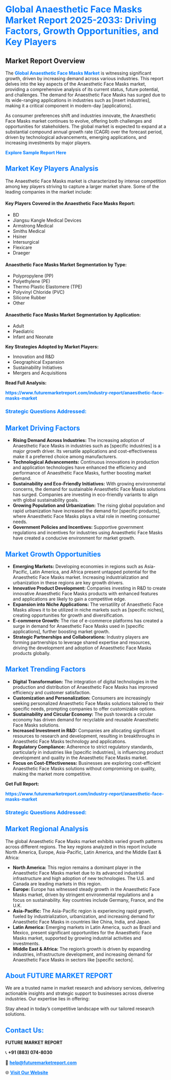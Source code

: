 <h1 style="color: #007BFF;">Global Anaesthetic Face Masks Market Report 2025-2033: Driving Factors, Growth Opportunities, and Key Players</h1>

<section id="overview">
<h2>Market Report Overview</h2>
<p>The <a href="https://www.futuremarketreport.com/industry-report/anaesthetic-face-masks-market" style="color: #007BFF; text-decoration: none;"><strong>Global Anaesthetic Face Masks Market</strong></a> is witnessing significant growth, driven by increasing demand across various industries. This report delves into the key aspects of the Anaesthetic Face Masks market, providing a comprehensive analysis of its current status, future potential, and challenges. The demand for Anaesthetic Face Masks has surged due to its wide-ranging applications in industries such as [insert industries], making it a critical component in modern-day [applications].</p>
<p>As consumer preferences shift and industries innovate, the Anaesthetic Face Masks market continues to evolve, offering both challenges and opportunities for stakeholders. The global market is expected to expand at a substantial compound annual growth rate (CAGR) over the forecast period, driven by technological advancements, emerging applications, and increasing investments by major players.</p>
</section>

<section id="overview">
<p><a href="https://www.futuremarketreport.com/request-sample/reportId=78078" style="color: #007BFF; text-decoration: none;"><strong>Explore Sample Report Here</strong></a></p>
</section>

<section id="key-players">
<h2 style="color: #007BFF;">Market Key Players Analysis</h2>
<p>The Anaesthetic Face Masks market is characterized by intense competition among key players striving to capture a larger market share. Some of the leading companies in the market include:</p>
<h4>Key Players Covered in the Anaesthetic Face Masks Report:</h4>
<ul><li>BD</li><li>Jiangsu Kangle Medical Devices</li><li>Armstrong Medical</li><li>Smiths Medical</li><li>Hsiner</li><li>Intersurgical</li><li>Flexicare</li><li>Draeger</li></ul>
<h4>Anaesthetic Face Masks Market Segmentation by Type:</h4>
<ul><li>Polypropylene (PP)</li><li>Polyethylene (PE)</li><li>Thermo Plastic Elastomere (TPE)</li><li>Polyvinyl Chloride (PVC)</li><li>Silicone Rubber</li><li>Other</li></ul>

<h4>Anaesthetic Face Masks Market Segmentation by Application:</h4>
<ul><li>Adult</li><li>Paediatric</li><li>Infant and Neonate</li></ul>
<p><strong>Key Strategies Adopted by Market Players:</strong></p>
<ul>
<li>Innovation and R&D</li>
<li>Geographical Expansion</li>
<li>Sustainability Initiatives</li>
<li>Mergers and Acquisitions</li>
</ul>
</section>

<section>
<p><strong>Read Full Analysis: </strong></p><a href="https://www.futuremarketreport.com/industry-report/anaesthetic-face-masks-market" style="color: #007BFF; text-decoration: none;"><strong>https://www.futuremarketreport.com/industry-report/anaesthetic-face-masks-market</strong></a>
<h3 style="color: #007BFF;">Strategic Questions Addressed:</h3>
</section>

<section id="driving-factors">
<h2 style="color: #007BFF;">Market Driving Factors</h2>
<ul>
<li><strong>Rising Demand Across Industries:</strong> The increasing adoption of Anaesthetic Face Masks in industries such as [specific industries] is a major growth driver. Its versatile applications and cost-effectiveness make it a preferred choice among manufacturers.</li>
<li><strong>Technological Advancements:</strong> Continuous innovations in production and application technologies have enhanced the efficiency and performance of Anaesthetic Face Masks, further boosting market demand.</li>
<li><strong>Sustainability and Eco-Friendly Initiatives:</strong> With growing environmental concerns, the demand for sustainable Anaesthetic Face Masks solutions has surged. Companies are investing in eco-friendly variants to align with global sustainability goals.</li>
<li><strong>Growing Population and Urbanization:</strong> The rising global population and rapid urbanization have increased the demand for [specific products], where Anaesthetic Face Masks plays a vital role in meeting consumer needs.</li>
<li><strong>Government Policies and Incentives:</strong> Supportive government regulations and incentives for industries using Anaesthetic Face Masks have created a conducive environment for market growth.</li>
</ul>
</section>

<section id="growth-opportunities">
<h2 style="color: #007BFF;">Market Growth Opportunities</h2>
<ul>
<li><strong>Emerging Markets:</strong> Developing economies in regions such as Asia-Pacific, Latin America, and Africa present untapped potential for the Anaesthetic Face Masks market. Increasing industrialization and urbanization in these regions are key growth drivers.</li>
<li><strong>Innovative Product Development:</strong> Companies investing in R&D to create innovative Anaesthetic Face Masks products with enhanced features and applications are likely to gain a competitive edge.</li>
<li><strong>Expansion into Niche Applications:</strong> The versatility of Anaesthetic Face Masks allows it to be utilized in niche markets such as [specific niches], creating opportunities for growth and diversification.</li>
<li><strong>E-commerce Growth:</strong> The rise of e-commerce platforms has created a surge in demand for Anaesthetic Face Masks used in [specific applications], further boosting market growth.</li>
<li><strong>Strategic Partnerships and Collaborations:</strong> Industry players are forming partnerships to leverage shared expertise and resources, driving the development and adoption of Anaesthetic Face Masks products globally.</li>
</ul>
</section>

<section id="trending-factors">
<h2 style="color: #007BFF;">Market Trending Factors</h2>
<ul>
<li><strong>Digital Transformation:</strong> The integration of digital technologies in the production and distribution of Anaesthetic Face Masks has improved efficiency and customer satisfaction.</li>
<li><strong>Customization and Personalization:</strong> Consumers are increasingly seeking personalized Anaesthetic Face Masks solutions tailored to their specific needs, prompting companies to offer customizable options.</li>
<li><strong>Sustainability and Circular Economy:</strong> The push towards a circular economy has driven demand for recyclable and reusable Anaesthetic Face Masks solutions.</li>
<li><strong>Increased Investment in R&D:</strong> Companies are allocating significant resources to research and development, resulting in breakthroughs in Anaesthetic Face Masks technology and applications.</li>
<li><strong>Regulatory Compliance:</strong> Adherence to strict regulatory standards, particularly in industries like [specific industries], is influencing product development and quality in the Anaesthetic Face Masks market.</li>
<li><strong>Focus on Cost-Effectiveness:</strong> Businesses are exploring cost-efficient Anaesthetic Face Masks solutions without compromising on quality, making the market more competitive.</li>
</ul>
</section>

<section>
<p><strong>Get Full Report: </strong></p><a href="https://www.futuremarketreport.com/industry-report/anaesthetic-face-masks-market" style="color: #007BFF; text-decoration: none;"><strong>https://www.futuremarketreport.com/industry-report/anaesthetic-face-masks-market</strong></a>
<h3 style="color: #007BFF;">Strategic Questions Addressed:</h3>
</section>


<section id="regional-analysis">
<h2 style="color: #007BFF;">Market Regional Analysis</h2>
<p>The global Anaesthetic Face Masks market exhibits varied growth patterns across different regions. The key regions analyzed in this report include North America, Europe, Asia-Pacific, Latin America, and the Middle East & Africa:</p>
<ul>
<li><strong>North America:</strong> This region remains a dominant player in the Anaesthetic Face Masks market due to its advanced industrial infrastructure and high adoption of new technologies. The U.S. and Canada are leading markets in this region.</li>
<li><strong>Europe:</strong> Europe has witnessed steady growth in the Anaesthetic Face Masks market, driven by stringent environmental regulations and a focus on sustainability. Key countries include Germany, France, and the U.K.</li>
<li><strong>Asia-Pacific:</strong> The Asia-Pacific region is experiencing rapid growth, fueled by industrialization, urbanization, and increasing demand for Anaesthetic Face Masks in countries like China, India, and Japan.</li>
<li><strong>Latin America:</strong> Emerging markets in Latin America, such as Brazil and Mexico, present significant opportunities for the Anaesthetic Face Masks market, supported by growing industrial activities and investments.</li>
<li><strong>Middle East & Africa:</strong> The region’s growth is driven by expanding industries, infrastructure development, and increasing demand for Anaesthetic Face Masks in sectors like [specific sectors].</li>
</ul>
</section>

<footer>
<h2 style="color: #007BFF;">About FUTURE MARKET REPORT</h2>
<p>We are a trusted name in market research and advisory services, delivering actionable insights and strategic support to businesses across diverse industries. Our expertise lies in offering:</p>

<p>Stay ahead in today’s competitive landscape with our tailored research solutions.</p>

<h2 style="color: #007BFF;">Contact Us:</h2>
<p><strong>FUTURE MARKET REPORT</strong></p>
<p>📞 <strong>+91 (883) 074-8030</strong></p>
<p>📧 <strong><a href="mailto:help@futuremarketreport.com" style="color: #007BFF;">help@futuremarketreport.com</a></strong></p>
<p>🌐 <strong><a href="https://www.futuremarketreport.com/" style="color: #007BFF;">Visit Our Website</a></strong></p>
</footer>